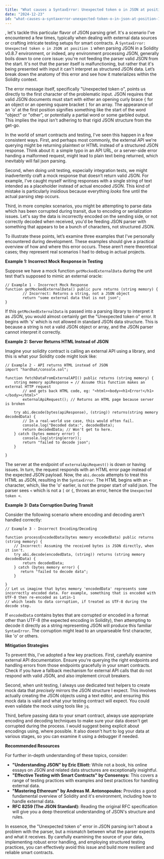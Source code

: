 ```yaml
---
title: "What causes a SyntaxError: Unexpected token o in JSON at position 1 in Solidity v0.8.7?"
date: "2024-12-23"
id: "what-causes-a-syntaxerror-unexpected-token-o-in-json-at-position-1-in-solidity-v087"
---
```


, let's tackle this particular flavor of JSON parsing grief. It's a scenario I've encountered a few times, typically when dealing with external data sources or crafting intricate testing setups for smart contracts. A `SyntaxError: Unexpected token o in JSON at position 1` when parsing JSON in a Solidity v0.8.7 environment, or indeed, any environment processing JSON, generally boils down to one core issue: you're not feeding the parser valid JSON from the start. It's not that the parser itself is malfunctioning, but rather that it's being presented with input it can't interpret as structured JSON data. Let’s break down the anatomy of this error and see how it materializes within the Solidity context.

The error message itself, specifically "Unexpected token o", points us directly to the first character of the problematic input. JSON requires that valid JSON documents must start with either an opening curly brace `{` for an object or an opening square bracket `[` for an array. The appearance of an 'o' at the first position signifies something like the start of the word "object" or "other", or potentially a partial word or some garbled output. This implies the input isn't adhering to that rigid JSON structure from the get-go.

In the world of smart contracts and testing, I've seen this happen in a few consistent ways. First, and perhaps most commonly, the external API we're querying might be returning plaintext or HTML instead of a structured JSON response. Think about it: a simple typo in an API URL, or a server-side error handing a malformed request, might lead to plain text being returned, which inevitably will fail json parsing.

Second, when doing unit testing, especially integration tests, we might inadvertently craft a mock response that doesn’t return valid JSON. For example, I've caught myself writing responses with a single string of text intended as a placeholder instead of actual encoded JSON. This kind of mistake is particularly insidious because everything *looks* fine until the actual parsing step occurs.

Third, in more complex scenarios, you might be attempting to parse data which has been corrupted during transit, due to encoding or serialization issues. Let's say the data is incorrectly encoded on the sending side, or not correctly decoded when received, you'd be feeding JSON parser with something that appears to be a bunch of characters, not structured JSON.

To illustrate these points, let’s examine three examples that I've personally encountered during development. These examples should give a practical overview of how and where this error occurs. These aren’t mere theoretical cases; they represent real scenarios I had to debug in actual projects.

**Example 1: Incorrect Mock Response in Testing**

Suppose we have a mock function `getMockedExternalData` during the unit test that’s supposed to mimic an external oracle:

```solidity
// Example 1 - Incorrect Mock Response
function getMockedExternalData() public pure returns (string memory) {
        // Incorrect: Returns a string, not a JSON object
        return "some external data that is not json";
}
```

If this `getMockedExternalData` is passed into a parsing library to interpret it as JSON, you would almost certainly get the "Unexpected token o" error. It begins with 's' which is not allowed in standard JSON data structure. This is because a string is not a valid JSON object or array, and the JSON parser cannot interpret it correctly.

**Example 2: Server Returns HTML Instead of JSON**

Imagine your solidity contract is calling an external API using a library, and this is what your Solidity code might look like:

```solidity
// Example 2 - API returns HTML instead of JSON
import "hardhat/console.sol";

function fetchDataFromExternalAPI() public returns (string memory) {
    string memory apiResponse = // Assume this function makes an external HTTP request
        // and gets back HTML code, eg: "<html><body><h1>Error!</h1></body></html>"
        externalApiRequest(); // Returns an HTML page because server is broken
    
    try abi.decode(bytes(apiResponse), (string)) returns(string memory decodedData) {
        // In a real-world use case, this would often fail.
        console.log("Decoded data:", decodedData);
        return decodedData; // Won't get to here.
    } catch (bytes memory error) {
        console.log(string(error));
        return "failed to decode json";
    }

}
```

The server at the endpoint of `externalApiRequest()` is down or having issues. In turn, the request responds with an HTML error page instead of the expected JSON payload. Now, the `abi.decode` attempts to treat this HTML as JSON, resulting in the `SyntaxError`. The HTML begins with an `<` character, which, like the 'o' earlier, is not the proper start of valid json. The parser sees `<` which is not a `[` or `{`, throws an error, hence the `Unexpected token <`.

**Example 3: Data Corruption During Transit**

Consider the following scenario where encoding and decoding aren't handled correctly:

```solidity
// Example 3 - Incorrect Encoding/Decoding

function processEncodedData(bytes memory encodedData) public returns (string memory) {
    // Incorrect: Assuming the received bytes is JSON directly, when it isn't.
    try abi.decode(encodedData, (string)) returns (string memory decodedData) {
        return decodedData;
    } catch (bytes memory error) {
       return "failed to decode data";
    }

}
// Let us imagine that bytes memory 'encodedData' represents some incorrectly encoded data. For example, something that is encoded with UTF-8 then re-encoded as Latin-1
// which leads to data corruption, if treated as UTF-8 during the decode step.
```
If `encodedData` contains bytes that are corrupted or encoded in a format other than UTF-8 (the expected encoding in Solidity), then attempting to decode it directly as a string representing JSON will produce this familiar `SyntaxError`. The corruption might lead to an unparseable first character, like 'o' or others.

**Mitigation Strategies**

To prevent this, I've adopted a few key practices. First, carefully examine external API documentation. Ensure you're querying the right endpoints and handling errors from those endpoints gracefully in your smart contracts. Check if you have a fallback mechanism for external API calls that do not respond with valid JSON, and also implement circuit breakers.

Second, when unit testing, I always use dedicated test helpers to create mock data that *precisely* mirrors the JSON structure I expect. This involves actually creating the JSON objects using a text editor, and ensuring this mock data is valid and what your testing contract will expect. You could even validate the mock using tools like `jq`.

Third, before passing data to your smart contract, always use appropriate encoding and decoding techniques to make sure your data doesn't get corrupted during the process. I would suggest being explicit about encodings using, where possible. It also doesn't hurt to log your data at various stages, so you can examine it using a debugger if needed.

**Recommended Resources**

For further in-depth understanding of these topics, consider:

*   **"Understanding JSON" by Eric Elliott:** While not a book, his online essays on JSON and related data structures are exceptionally insightful.
*   **"Effective Testing with Smart Contracts" by Consensys:** This covers a range of testing practices with examples and best practices for handling external data.
*   **"Mastering Ethereum" by Andreas M. Antonopoulos:** Provides a good fundamental overview of Solidity and it's environment, including how to handle external data.
*   **RFC 8259 (The JSON Standard):** Reading the original RFC specification will give you a deep theoretical understanding of JSON's structure and rules.

In essence, the "Unexpected token o" error in JSON parsing isn't about a problem with the parser, but a mismatch between what the parser expects and what it receives. By carefully examining the source of your data, implementing robust error handling, and employing structured testing practices, you can effectively avoid this issue and build more resilient and reliable smart contracts.
